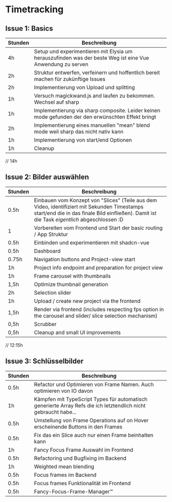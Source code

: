 # Timetracking

## Issue 1: Basics

| Stunden | Beschreibung                                                                                              |
|---------|-----------------------------------------------------------------------------------------------------------|
| 4h      | Setup und experimentieren mit Elysia um herauszufinden was der beste Weg ist eine Vue Anwendung zu serven |
| 2h      | Struktur entwerfen, verfeinern und hoffentlich bereit machen für zukünftige Issues                        |
| 2h      | Implementierung von Upload und splitting                                                                  |
| 1h      | Versuch magickwand.js and laufen zu bekommen. Wechsel auf sharp                                           |
| 1h      | Implementierung via sharp composite. Leider keinen mode gefunden der den erwünschten Effekt bringt        |
| 2h      | Implementierung eines manuellen "mean" blend mode weil sharp das nicht nativ kann                         |
| 1h      | Implementierung von start/end Optionen                                                                    |
| 1h      | Cleanup                                                                                                   |
// 14h


## Issue 2: Bilder auswählen

| Stunden | Beschreibung                                                                                                                                                                                 |
|---------|----------------------------------------------------------------------------------------------------------------------------------------------------------------------------------------------|
| 0.5h    | Einbauen vom Konzept von "Slices" (Teile aus dem Video, identifiziert mit Sekunden Timestamps start/end die in das finale Bild einfließen). Damit ist die Task _eigentlich_ abgeschlossen :D |
| 1       | Vorbereiten vom Frontend und Start der basic routing / App Struktur                                                                                                                          |
| 0.5h    | Einbinden und experimentieren mit shadcn-vue                                                                                                                                                 |
| 0.5h    | Dashboard                                                                                                                                                                                    |
| 0.75h   | Navigation buttons and Project-view start                                                                                                                                                    |
| 1h      | Project info endpoint and preparation for project view                                                                                                                                       |
| 1h      | Frame carousel with thumbnails                                                                                                                                                               |
| 1,5h    | Optimize thumbnail generation                                                                                                                                                                |
| 2h      | Selection slider                                                                                                                                                                             |
| 1h      | Upload / create new project via the frontend                                                                                                                                                 |
| 1,5h    | Render via frontend (includes respecting fps option in the carousel and slider/ slice selection mechanism)                                                                                   |
| 0,5h    | Scrubber                                                                                                                                                                                     |
| 0,5h    | Cleanup and small UI improvements                                                                                                                                                            |
// 12:15h


## Issue 3: Schlüsselbilder

| Stunden | Beschreibung                                                                                                    |
|---------|-----------------------------------------------------------------------------------------------------------------|
| 0.5h    | Refactor und Optimieren von Frame Namen. Auch optimieren von IO davon                                           |
| 1h      | Kämpfen mit TypeScript Types für automatisch generierte Array Refs die ich letztendlich nicht gebraucht habe... |
| 0.5h    | Umstellung von Frame Operations auf on Hover erscheinende Buttons in den Frames                                 |
| 0.5h    | Fix das ein Slice auch nur einen Frame beinhalten kann                                                          |
| 1h      | Fancy Focus Frame Auswahl im Frontend                                                                           |
| 0.5h    | Refactoring und Bugfixing im Backend                                                                            |
| 1h      | Weighted mean blending                                                                                          | 
| 0.5h    | Focus frames im Backend                                                                                         |
| 0.5h    | Focus frames Funktionalität im Frontend                                                                         |
| 0.5h    | Fancy-Focus-Frame-Manager™️                                                                                     |
